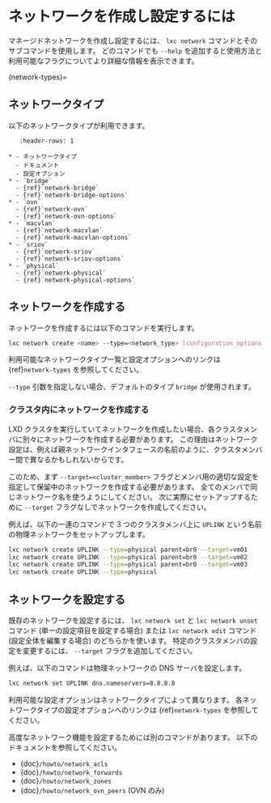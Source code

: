 # ネットワークを作成し設定するには

マネージドネットワークを作成し設定するには、 `lxc network` コマンドとそのサブコマンドを使用します。
どのコマンドでも `--help` を追加すると使用方法と利用可能なフラグについてより詳細な情報を表示できます。

(network-types)=
## ネットワークタイプ

以下のネットワークタイプが利用できます。

```{list-table}
   :header-rows: 1

* - ネットワークタイプ
  - ドキュメント
  - 設定オプション
* - `bridge`
  - {ref}`network-bridge`
  - {ref}`network-bridge-options`
* - `ovn`
  - {ref}`network-ovn`
  - {ref}`network-ovn-options`
* - `macvlan`
  - {ref}`network-macvlan`
  - {ref}`network-macvlan-options`
* - `sriov`
  - {ref}`network-sriov`
  - {ref}`network-sriov-options`
* - `physical`
  - {ref}`network-physical`
  - {ref}`network-physical-options`

```

## ネットワークを作成する

ネットワークを作成するには以下のコマンドを実行します。

```bash
lxc network create <name> --type=<network_type> [configuration_options...]
```

利用可能なネットワークタイプ一覧と設定オプションへのリンクは {ref}`network-types` を参照してください。

`--type` 引数を指定しない場合、デフォルトのタイプ `bridge` が使用されます。

### クラスタ内にネットワークを作成する

LXD クラスタを実行していてネットワークを作成したい場合、各クラスタメンバに別々にネットワークを作成する必要があります。
この理由はネットワーク設定は、例えば親ネットワークインタフェースの名前のように、クラスタメンバー間で異なるかもしれないからです。

このため、まず `--target=<cluster_member>` フラグとメンバ用の適切な設定を指定して保留中のネットワークを作成する必要があります。
全てのメンバで同じネットワーク名を使うようにしてください。
次に実際にセットアップするために `--target` フラグなしでネットワークを作成してください。

例えば、以下の一連のコマンドで 3 つのクラスタメンバ上に `UPLINK` という名前の物理ネットワークをセットアップします。

```bash
lxc network create UPLINK --type=physical parent=br0 --target=vm01
lxc network create UPLINK --type=physical parent=br0 --target=vm02
lxc network create UPLINK --type=physical parent=br0 --target=vm03
lxc network create UPLINK --type=physical
```

## ネットワークを設定する

既存のネットワークを設定するには、 `lxc network set` と `lxc network unset` コマンド (単一の設定項目を設定する場合) または `lxc network edit` コマンド (設定全体を編集する場合) のどちらかを使います。
特定のクラスタメンバの設定を変更するには、 `--target` フラグを追加してください。

例えば、以下のコマンドは物理ネットワークの DNS サーバを設定します。

```bash
lxc network set UPLINK dns.nameservers=8.8.8.8
```

利用可能な設定オプションはネットワークタイプによって異なります。
各ネットワークタイプの設定オプションへのリンクは {ref}`network-types` を参照してください。

高度なネットワーク機能を設定するためには別のコマンドがあります。
以下のドキュメントを参照してください。

- {doc}`/howto/network_acls`
- {doc}`/howto/network_forwards`
- {doc}`/howto/network_zones`
- {doc}`/howto/network_ovn_peers` (OVN のみ)
